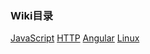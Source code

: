 ### Wiki目录
[JavaScript](wikis/JavaScript)
[HTTP](wikis/http)
[Angular](wikis/angular)
[Linux](wikis/Linux)